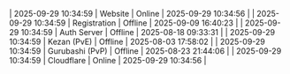 | 2025-09-29 10:34:59 | Website | Online | 2025-09-29 10:34:56 |
| 2025-09-29 10:34:59 | Registration | Offline | 2025-09-09 16:40:23 |
| 2025-09-29 10:34:59 | Auth Server | Offline | 2025-08-18 09:33:31 |
| 2025-09-29 10:34:59 | Kezan (PvE) | Offline | 2025-08-03 17:58:02 |
| 2025-09-29 10:34:59 | Gurubashi (PvP) | Offline | 2025-08-23 21:44:06 |
| 2025-09-29 10:34:59 | Cloudflare | Online | 2025-09-29 10:34:56 |
